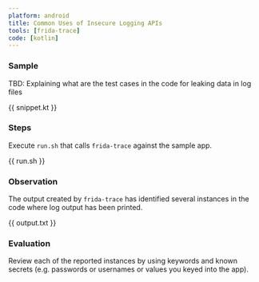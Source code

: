 ```yaml
---
platform: android
title: Common Uses of Insecure Logging APIs
tools: [frida-trace]
code: [kotlin]
---
```


### Sample

TBD: Explaining what are the test cases in the code for leaking data in log files

{{ snippet.kt }}

### Steps

Execute `run.sh` that calls `frida-trace` against the sample app.

{{ run.sh }}

### Observation

The output created by `frida-trace` has identified several instances in the code where log output has been printed.

{{ output.txt }}

### Evaluation

Review each of the reported instances by using keywords and known secrets (e.g. passwords or usernames or values you keyed into the app).
